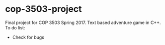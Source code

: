 # cop-3503-project
Final project for COP 3503 Spring 2017. Text based adventure game in C++.
To do list:

* Check for bugs

